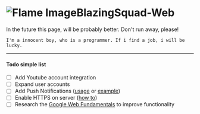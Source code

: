# ![Flame Image](http://speak24.pl/images/flame-icon.png)BlazingSquad-Web

In the future this page, will be probably better.
Don't run away, please!
```text
I'm a innocent boy, who is a programmer. If i find a job, i will be lucky.
```
___

#### Todo simple list
- [ ] Add Youtube account integration
- [ ] Expand user accounts
- [ ] Add Push Notifications ([usage](https://developers.google.com/web/updates/2015/03/push-notifications-on-the-open-web) or [example](https://developers.google.com/web/fundamentals/engage-and-retain/push-notifications/))
- [ ] Enable HTTPS on server ([how to](https://developers.google.com/web/fundamentals/security/encrypt-in-transit/enable-https))
- [ ] Research the [Google Web Fundamentals](https://developers.google.com/web/fundamentals/) to improve functionality

